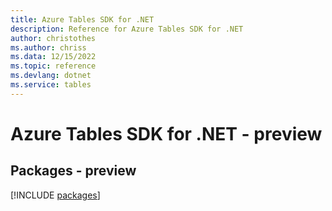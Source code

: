 ```yaml
---
title: Azure Tables SDK for .NET
description: Reference for Azure Tables SDK for .NET
author: christothes
ms.author: chriss
ms.data: 12/15/2022
ms.topic: reference
ms.devlang: dotnet
ms.service: tables
---
```

# Azure Tables SDK for .NET - preview
## Packages - preview
[!INCLUDE [packages](tables-index.md)]